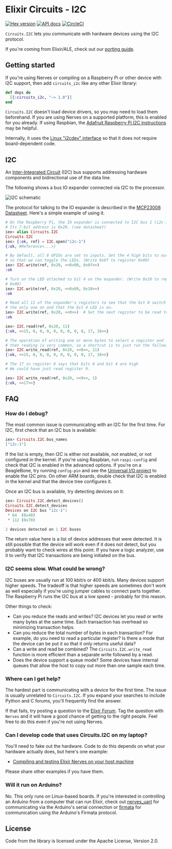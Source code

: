 # Elixir Circuits - I2C

[![Hex version](https://img.shields.io/hexpm/v/circuits_i2c.svg "Hex version")](https://hex.pm/packages/circuits_i2c)
[![API docs](https://img.shields.io/hexpm/v/circuits_i2c.svg?label=hexdocs "API docs")](https://hexdocs.pm/circuits_i2c/Circuits.I2C.html)
[![CircleCI](https://circleci.com/gh/elixir-circuits/circuits_i2c.svg?style=svg)](https://circleci.com/gh/elixir-circuits/circuits_i2c)

`Circuits.I2C` lets you communicate with hardware devices using the I2C
protocol.

If you're coming from Elixir/ALE, check out our [porting guide](PORTING.md).

## Getting started

If you're using Nerves or compiling on a Raspberry Pi or other device with I2C
support, then add `circuits_i2c` like any other Elixir library:

```elixir
def deps do
  [{:circuits_i2c, "~> 1.0"}]
end
```

`Circuits.I2C` doesn't load device drivers, so you may need to load them
beforehand. If you are using Nerves on a supported platform, this is enabled for
you already. If using Raspbian, the [Adafruit Raspberry Pi I2C
instructions](https://learn.adafruit.com/adafruits-raspberry-pi-lesson-4-gpio-setup/configuring-i2c)
may be helpful.

Internally, it uses the [Linux "i2cdev"
interface](https://elixir.bootlin.com/linux/latest/source/Documentation/i2c/dev-interface)
so that it does not require board-dependent code.

## I2C

An [Inter-Integrated Circuit](https://en.wikipedia.org/wiki/I%C2%B2C) (I2C) bus
supports addressing hardware components and bidirectional use of the data line.

The following shows a bus IO expander connected via I2C to the processor.

![I2C schematic](assets/images/schematic-i2c.png)

The protocol for talking to the IO expander is described in the [MCP23008
Datasheet](http://www.microchip.com/wwwproducts/Devices.aspx?product=MCP23008).
Here's a simple example of using it.

```elixir
# On the Raspberry Pi, the IO expander is connected to I2C bus 1 (i2c-1).
# Its 7-bit address is 0x20. (see datasheet)
iex> alias Circuits.I2C
Circuits.I2C
iex> {:ok, ref} = I2C.open("i2c-1")
{:ok, #Reference<...>}

# By default, all 8 GPIOs are set to inputs. Set the 4 high bits to outputs
# so that we can toggle the LEDs. (Write 0x0f to register 0x00)
iex> I2C.write(ref, 0x20, <<0x00, 0x0f>>)
:ok

# Turn on the LED attached to bit 4 on the expander. (Write 0x10 to register
# 0x09)
iex> I2C.write(ref, 0x20, <<0x09, 0x10>>)
:ok

# Read all 11 of the expander's registers to see that the bit 0 switch is
# the only one on and that the bit 4 LED is on.
iex> I2C.write(ref, 0x20, <<0>>)  # Set the next register to be read to 0
:ok

iex> I2C.read(ref, 0x20, 11)
{:ok, <<15, 0, 0, 0, 0, 0, 0, 0, 0, 17, 16>>}

# The operation of writing one or more bytes to select a register and
# then reading is very common, so a shortcut is to just run the following:
iex> I2C.write_read(ref, 0x20, <<0>>, 11)
{:ok, <<15, 0, 0, 0, 0, 0, 0, 0, 0, 17, 16>>}

# The 17 in register 9 says that bits 0 and bit 4 are high
# We could have just read register 9.

iex> I2C.write_read(ref, 0x20, <<9>>, 1)
{:ok, <<17>>}
```

## FAQ

### How do I debug?

The most common issue is communicating with an I2C for the first time.  For I2C,
first check that an I2C bus is available:

```elixir
iex> Circuits.I2C.bus_names
["i2c-1"]
```

If the list is empty, then I2C is either not available, not enabled, or not
configured in the kernel. If you're using Raspbian, run `raspi-config` and check
that I2C is enabled in the advanced options. If you're on a BeagleBone, try
running `config-pin` and see the [Universal I/O
project](https://github.com/cdsteinkuehler/beaglebone-universal-io) to enable
the I2C pins. On other ARM boards, double check that I2C is enabled in the
kernel and that the device tree configures it.

Once an I2C bus is available, try detecting devices on it:

```elixir
iex> Circuits.I2C.detect_devices()
Circuits.I2C.detect_devices
Devices on I2C bus "i2c-1":
 * 64  (0x40)
 * 112 (0x70)

2 devices detected on 1 I2C buses
```

The return value here is a list of device addresses that were detected. It is
still possible that the device will work even if it does not detect, but you
probably want to check wires at this point. If you have a logic analyzer, use it
to verify that I2C transactions are being initiated on the bus.

### I2C seems slow. What could be wrong?

I2C buses are usually run at 100 kbit/s or 400 kbit/s. Many devices support
higher speeds. The tradeoff is that higher speeds are sometimes don't work as
well especially if you're using jumper cables to connect parts together. The
Raspberry Pi runs the I2C bus at a low speed - probably for this reason.

Other things to check:

* Can you reduce the reads and writes? I2C devices let you read or write many
  bytes at the same time. Each transaction has overhead so minimizing
  transaction helps.
* Can you reduce the total number of bytes in each transaction? For example, do
  you need to read a particular register? Is there a mode that the device can be
  put it so that it only returns useful data?
* Can a write and read be combined? The `Circuits.I2C.write_read` function is
  more efficient than a separate write followed by a read.
* Does the device support a queue mode? Some devices have internal queues that
  allow the host to copy out more than one sample each time.

### Where can I get help?

The hardest part is communicating with a device for the first time. The issue is
usually unrelated to `Circuits.I2C`. If you expand your searches to include
Python and C forums, you'll frequently find the answer.

If that fails, try posting a question to the [Elixir
Forum](https://elixirforum.com/). Tag the question with `Nerves` and it will
have a good chance of getting to the right people. Feel free to do this even if
you're not using Nerves.

### Can I develop code that uses Circuits.I2C on my laptop?

You'll need to fake out the hardware. Code to do this depends on what your
hardware actually does, but here's one example:

* [Compiling and testing Elixir Nerves on your host machine](http://www.cultivatehq.com/posts/compiling-and-testing-elixir-nerves-on-your-host-machine/)

Please share other examples if you have them.

### Will it run on Arduino?

No. This only runs on Linux-based boards. If you're interested in controlling an
Arduino from a computer that can run Elixir, check out
[nerves_uart](https://hex.pm/packages/nerves_uart) for communicating via the
Arduino's serial connection or
[firmata](https://github.com/mobileoverlord/firmata) for communication using the
Arduino's Firmata protocol.

## License

Code from the library is licensed under the Apache License, Version 2.0.
